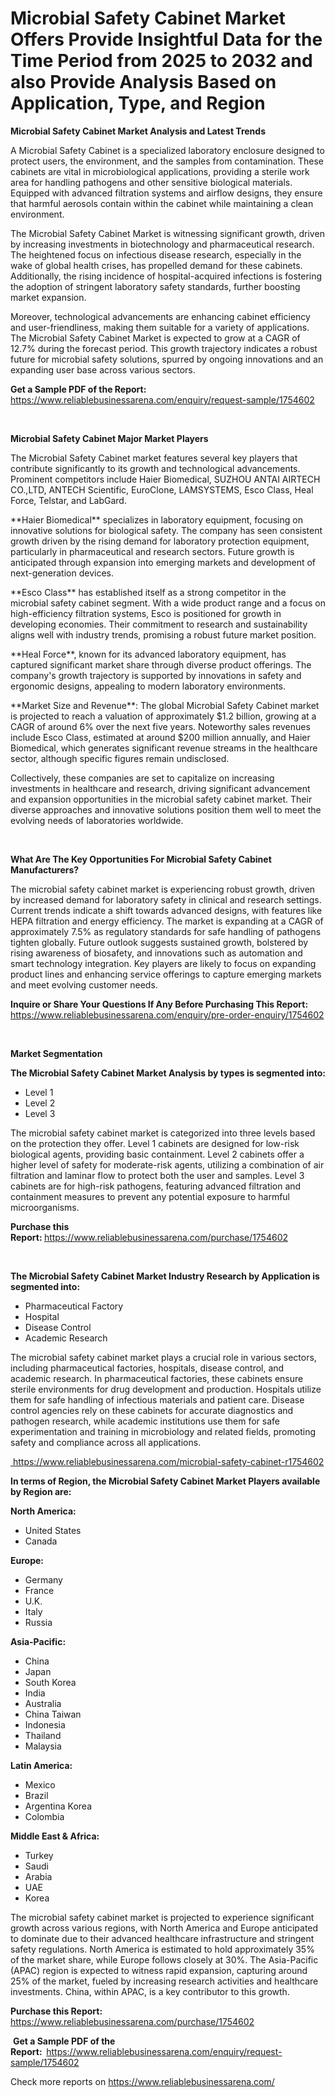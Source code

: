 <p><h1>Microbial Safety Cabinet Market Offers Provide Insightful Data for the Time Period from 2025 to 2032 and also Provide Analysis Based on Application, Type, and Region</h1></p><p><strong>Microbial Safety Cabinet Market Analysis and Latest Trends</strong></p>
<p><p>A Microbial Safety Cabinet is a specialized laboratory enclosure designed to protect users, the environment, and the samples from contamination. These cabinets are vital in microbiological applications, providing a sterile work area for handling pathogens and other sensitive biological materials. Equipped with advanced filtration systems and airflow designs, they ensure that harmful aerosols contain within the cabinet while maintaining a clean environment.</p><p>The Microbial Safety Cabinet Market is witnessing significant growth, driven by increasing investments in biotechnology and pharmaceutical research. The heightened focus on infectious disease research, especially in the wake of global health crises, has propelled demand for these cabinets. Additionally, the rising incidence of hospital-acquired infections is fostering the adoption of stringent laboratory safety standards, further boosting market expansion. </p><p>Moreover, technological advancements are enhancing cabinet efficiency and user-friendliness, making them suitable for a variety of applications. The Microbial Safety Cabinet Market is expected to grow at a CAGR of 12.7% during the forecast period. This growth trajectory indicates a robust future for microbial safety solutions, spurred by ongoing innovations and an expanding user base across various sectors.</p></p>
<p><strong>Get a Sample PDF of the Report:&nbsp;</strong> <a href="https://www.reliablebusinessarena.com/enquiry/request-sample/1754602?utm_campaign=2248&utm_medium=2&utm_source=Github&utm_content=ia&utm_term=03032025&utm_id=microbial-safety-cabinet">https://www.reliablebusinessarena.com/enquiry/request-sample/1754602</a></p>
<p>&nbsp;</p>
<p><strong>Microbial Safety Cabinet Major Market Players</strong></p>
<p><p>The Microbial Safety Cabinet market features several key players that contribute significantly to its growth and technological advancements. Prominent competitors include Haier Biomedical, SUZHOU ANTAI AIRTECH CO.,LTD, ANTECH Scientific, EuroClone, LAMSYSTEMS, Esco Class, Heal Force, Telstar, and LabGard.</p><p>**Haier Biomedical** specializes in laboratory equipment, focusing on innovative solutions for biological safety. The company has seen consistent growth driven by the rising demand for laboratory protection equipment, particularly in pharmaceutical and research sectors. Future growth is anticipated through expansion into emerging markets and development of next-generation devices.</p><p>**Esco Class** has established itself as a strong competitor in the microbial safety cabinet segment. With a wide product range and a focus on high-efficiency filtration systems, Esco is positioned for growth in developing economies. Their commitment to research and sustainability aligns well with industry trends, promising a robust future market position.</p><p>**Heal Force**, known for its advanced laboratory equipment, has captured significant market share through diverse product offerings. The company's growth trajectory is supported by innovations in safety and ergonomic designs, appealing to modern laboratory environments.</p><p>**Market Size and Revenue**: The global Microbial Safety Cabinet market is projected to reach a valuation of approximately $1.2 billion, growing at a CAGR of around 6% over the next five years. Noteworthy sales revenues include Esco Class, estimated at around $200 million annually, and Haier Biomedical, which generates significant revenue streams in the healthcare sector, although specific figures remain undisclosed.</p><p>Collectively, these companies are set to capitalize on increasing investments in healthcare and research, driving significant advancement and expansion opportunities in the microbial safety cabinet market. Their diverse approaches and innovative solutions position them well to meet the evolving needs of laboratories worldwide.</p></p>
<p>&nbsp;</p>
<p><strong>What Are The Key Opportunities For Microbial Safety Cabinet Manufacturers?</strong></p>
<p><p>The microbial safety cabinet market is experiencing robust growth, driven by increased demand for laboratory safety in clinical and research settings. Current trends indicate a shift towards advanced designs, with features like HEPA filtration and energy efficiency. The market is expanding at a CAGR of approximately 7.5% as regulatory standards for safe handling of pathogens tighten globally. Future outlook suggests sustained growth, bolstered by rising awareness of biosafety, and innovations such as automation and smart technology integration. Key players are likely to focus on expanding product lines and enhancing service offerings to capture emerging markets and meet evolving customer needs.</p></p>
<p><strong>Inquire or Share Your Questions If Any Before Purchasing This Report:</strong> <a href="https://www.reliablebusinessarena.com/enquiry/pre-order-enquiry/1754602?utm_campaign=2248&utm_medium=2&utm_source=Github&utm_content=ia&utm_term=03032025&utm_id=microbial-safety-cabinet">https://www.reliablebusinessarena.com/enquiry/pre-order-enquiry/1754602</a></p>
<p>&nbsp;</p>
<p><strong>Market Segmentation</strong></p>
<p><strong>The Microbial Safety Cabinet Market Analysis by types is segmented into:</strong></p>
<p><ul><li>Level 1</li><li>Level 2</li><li>Level 3</li></ul></p>
<p><p>The microbial safety cabinet market is categorized into three levels based on the protection they offer. Level 1 cabinets are designed for low-risk biological agents, providing basic containment. Level 2 cabinets offer a higher level of safety for moderate-risk agents, utilizing a combination of air filtration and laminar flow to protect both the user and samples. Level 3 cabinets are for high-risk pathogens, featuring advanced filtration and containment measures to prevent any potential exposure to harmful microorganisms.</p></p>
<p><strong>Purchase this Report:&nbsp;</strong><a href="https://www.reliablebusinessarena.com/purchase/1754602?utm_campaign=2248&utm_medium=2&utm_source=Github&utm_content=ia&utm_term=03032025&utm_id=microbial-safety-cabinet">https://www.reliablebusinessarena.com/purchase/1754602</a></p>
<p>&nbsp;</p>
<p><strong>The Microbial Safety Cabinet Market Industry Research by Application is segmented into:</strong></p>
<p><ul><li>Pharmaceutical Factory</li><li>Hospital</li><li>Disease Control</li><li>Academic Research</li></ul></p>
<p><p>The microbial safety cabinet market plays a crucial role in various sectors, including pharmaceutical factories, hospitals, disease control, and academic research. In pharmaceutical factories, these cabinets ensure sterile environments for drug development and production. Hospitals utilize them for safe handling of infectious materials and patient care. Disease control agencies rely on these cabinets for accurate diagnostics and pathogen research, while academic institutions use them for safe experimentation and training in microbiology and related fields, promoting safety and compliance across all applications.</p></p>
<p><a href="https://www.reliablebusinessarena.com/microbial-safety-cabinet-r1754602?utm_campaign=2248&utm_medium=2&utm_source=Github&utm_content=ia&utm_term=03032025&utm_id=microbial-safety-cabinet">&nbsp;https://www.reliablebusinessarena.com/microbial-safety-cabinet-r1754602</a></p>
<p><strong>In terms of Region, the Microbial Safety Cabinet Market Players available by Region are:</strong></p>
<p>
    <p> <strong> North America: </strong>
        <ul>
            <li>United States</li>
            <li>Canada</li>
        </ul>
        </p> 
    <p> <strong> Europe: </strong>
        <ul>
            <li>Germany</li>
            <li>France</li>
            <li>U.K.</li>
            <li>Italy</li>
            <li>Russia</li>
        </ul>
        </p> 
    <p> <strong> Asia-Pacific: </strong>
        <ul>
            <li>China</li>
            <li>Japan</li>
            <li>South Korea</li>
            <li>India</li>
            <li>Australia</li>
            <li>China Taiwan</li>
            <li>Indonesia</li>
            <li>Thailand</li>
            <li>Malaysia</li>
        </ul>
        </p> 
    <p> <strong> Latin America: </strong>
        <ul>
            <li>Mexico</li>
            <li>Brazil</li>
            <li>Argentina Korea</li>
            <li>Colombia</li>
        </ul>
        </p> 
    <p> <strong> Middle East & Africa: </strong>
        <ul>
            <li>Turkey</li>
            <li>Saudi</li>
            <li>Arabia</li>
            <li>UAE</li>
            <li>Korea</li>
        </ul>
    </p>
    </p>
<p><p>The microbial safety cabinet market is projected to experience significant growth across various regions, with North America and Europe anticipated to dominate due to their advanced healthcare infrastructure and stringent safety regulations. North America is estimated to hold approximately 35% of the market share, while Europe follows closely at 30%. The Asia-Pacific (APAC) region is expected to witness rapid expansion, capturing around 25% of the market, fueled by increasing research activities and healthcare investments. China, within APAC, is a key contributor to this growth.</p></p>
<p><strong>Purchase this Report: </strong><a href="https://www.reliablebusinessarena.com/purchase/1754602?utm_campaign=2248&utm_medium=2&utm_source=Github&utm_content=ia&utm_term=03032025&utm_id=microbial-safety-cabinet">https://www.reliablebusinessarena.com/purchase/1754602</a></p>
<p>&nbsp;<strong>Get a Sample PDF of the Report:&nbsp;&nbsp;</strong><a href="https://www.reliablebusinessarena.com/enquiry/request-sample/1754602?utm_campaign=2248&utm_medium=2&utm_source=Github&utm_content=ia&utm_term=03032025&utm_id=microbial-safety-cabinet">https://www.reliablebusinessarena.com/enquiry/request-sample/1754602</a></p>
<p><strong></strong></p>
<p>Check more reports on <a href="https://www.reliablebusinessarena.com/?utm_campaign=2248&utm_medium=2&utm_source=Github&utm_content=ia&utm_term=03032025&utm_id=microbial-safety-cabinet">https://www.reliablebusinessarena.com/</a></p>